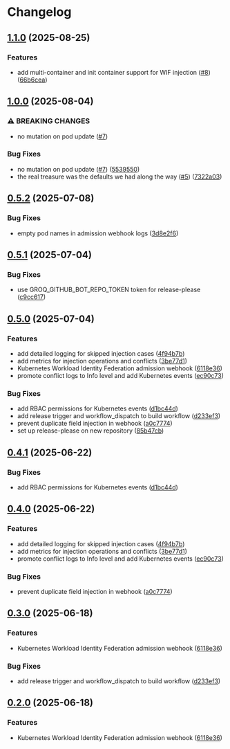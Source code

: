 # Changelog

## [1.1.0](https://github.com/groq/k8s-wif-webhook/compare/v1.0.0...v1.1.0) (2025-08-25)


### Features

* add multi-container and init container support for WIF injection ([#8](https://github.com/groq/k8s-wif-webhook/issues/8)) ([66b6cea](https://github.com/groq/k8s-wif-webhook/commit/66b6ceaa21505dd8a1aeca347cf8974c7659fd42))

## [1.0.0](https://github.com/groq/k8s-wif-webhook/compare/v0.5.2...v1.0.0) (2025-08-04)


### ⚠ BREAKING CHANGES

* no mutation on pod update ([#7](https://github.com/groq/k8s-wif-webhook/issues/7))

### Bug Fixes

* no mutation on pod update ([#7](https://github.com/groq/k8s-wif-webhook/issues/7)) ([5539550](https://github.com/groq/k8s-wif-webhook/commit/5539550ba014b4f79f8edcc39bfa99808f5b0d68))
* the real treasure was the defaults we had along the way ([#5](https://github.com/groq/k8s-wif-webhook/issues/5)) ([7322a03](https://github.com/groq/k8s-wif-webhook/commit/7322a03a4521b88b495eb993e2019a35776c8664))

## [0.5.2](https://github.com/groq/k8s-wif-webhook/compare/v0.5.1...v0.5.2) (2025-07-08)


### Bug Fixes

* empty pod names in admission webhook logs ([3d8e2f6](https://github.com/groq/k8s-wif-webhook/commit/3d8e2f63392522204833affb0f5b93884a83bdae))

## [0.5.1](https://github.com/groq/k8s-wif-webhook/compare/v0.5.0...v0.5.1) (2025-07-04)


### Bug Fixes

* use GROQ_GITHUB_BOT_REPO_TOKEN token for release-please ([c9cc617](https://github.com/groq/k8s-wif-webhook/commit/c9cc617eafb022d3064312aa314b6abd50c18de0))

## [0.5.0](https://github.com/groq/k8s-wif-webhook/compare/v0.4.1...v0.5.0) (2025-07-04)


### Features

* add detailed logging for skipped injection cases ([4f94b7b](https://github.com/groq/k8s-wif-webhook/commit/4f94b7b4fefac86f3c344077a60f0897b9c627da))
* add metrics for injection operations and conflicts ([3be77d1](https://github.com/groq/k8s-wif-webhook/commit/3be77d16be0958debacb70e505e3e62c7afaa10f))
* Kubernetes Workload Identity Federation admission webhook ([6118e36](https://github.com/groq/k8s-wif-webhook/commit/6118e368cb664e372f7bfac0fe3755be3f8d3fb5))
* promote conflict logs to Info level and add Kubernetes events ([ec90c73](https://github.com/groq/k8s-wif-webhook/commit/ec90c73d54cfb8c6d48891b86b5d1c5dd302e6bd))


### Bug Fixes

* add RBAC permissions for Kubernetes events ([d1bc44d](https://github.com/groq/k8s-wif-webhook/commit/d1bc44d023e6774a7f5a052aa87adb23c6cf5bd9))
* add release trigger and workflow_dispatch to build workflow ([d233ef3](https://github.com/groq/k8s-wif-webhook/commit/d233ef33ee2796c5fb426027f46646c8293ab5d2))
* prevent duplicate field injection in webhook ([a0c7774](https://github.com/groq/k8s-wif-webhook/commit/a0c77745d7651b2f40ce235ee58fe78adf340983))
* set up release-please on new repository ([85b47cb](https://github.com/groq/k8s-wif-webhook/commit/85b47cbc643b6e37adb295f6904ad7c57577489f))

## [0.4.1](https://github.com/fujin/k8s-wif-webhook/compare/v0.4.0...v0.4.1) (2025-06-22)


### Bug Fixes

* add RBAC permissions for Kubernetes events ([d1bc44d](https://github.com/fujin/k8s-wif-webhook/commit/d1bc44d023e6774a7f5a052aa87adb23c6cf5bd9))

## [0.4.0](https://github.com/fujin/k8s-wif-webhook/compare/v0.3.0...v0.4.0) (2025-06-22)


### Features

* add detailed logging for skipped injection cases ([4f94b7b](https://github.com/fujin/k8s-wif-webhook/commit/4f94b7b4fefac86f3c344077a60f0897b9c627da))
* add metrics for injection operations and conflicts ([3be77d1](https://github.com/fujin/k8s-wif-webhook/commit/3be77d16be0958debacb70e505e3e62c7afaa10f))
* promote conflict logs to Info level and add Kubernetes events ([ec90c73](https://github.com/fujin/k8s-wif-webhook/commit/ec90c73d54cfb8c6d48891b86b5d1c5dd302e6bd))


### Bug Fixes

* prevent duplicate field injection in webhook ([a0c7774](https://github.com/fujin/k8s-wif-webhook/commit/a0c77745d7651b2f40ce235ee58fe78adf340983))

## [0.3.0](https://github.com/fujin/k8s-wif-webhook/compare/v0.2.0...v0.3.0) (2025-06-18)


### Features

* Kubernetes Workload Identity Federation admission webhook ([6118e36](https://github.com/fujin/k8s-wif-webhook/commit/6118e368cb664e372f7bfac0fe3755be3f8d3fb5))


### Bug Fixes

* add release trigger and workflow_dispatch to build workflow ([d233ef3](https://github.com/fujin/k8s-wif-webhook/commit/d233ef33ee2796c5fb426027f46646c8293ab5d2))

## [0.2.0](https://github.com/fujin/k8s-wif-webhook/compare/v0.1.0...v0.2.0) (2025-06-18)


### Features

* Kubernetes Workload Identity Federation admission webhook ([6118e36](https://github.com/fujin/k8s-wif-webhook/commit/6118e368cb664e372f7bfac0fe3755be3f8d3fb5))
